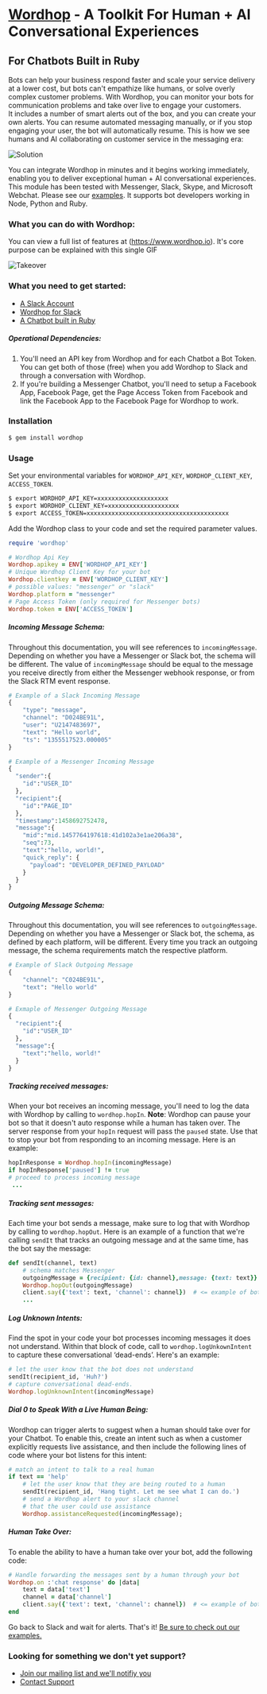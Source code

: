 # [Wordhop](https://www.wordhop.io) - A Toolkit For Human + AI Conversational Experiences
## For Chatbots Built in Ruby

Bots can help your business respond faster and scale your service delivery at a lower cost, but bots can't empathize like humans, or solve overly complex customer problems. With Wordhop, you can monitor your bots for communication problems and take over live to engage your customers.  
It includes a number of smart alerts out of the box, and you can create your own alerts.  You can resume automated messaging manually, or if you stop engaging your user, the bot will automatically resume. This is how we see humans and AI collaborating on customer service in the messaging era: 

![Solution](https://cloud.githubusercontent.com/assets/7429980/22609969/491afe58-ea31-11e6-8928-27e1a1f1d6bd.png)



You can integrate Wordhop in minutes and it begins working immediately, enabling you to deliver exceptional human + AI conversational experiences.
This module has been tested with Messenger, Slack, Skype, and Microsoft Webchat. Please see our [examples](./examples/).
It supports bot developers working in Node, Python and Ruby.

### What you can do with Wordhop:
You can view a full list of features at (https://www.wordhop.io).  It's core purpose can be explained with this single GIF  

![Takeover](https://cloud.githubusercontent.com/assets/7429980/22609935/22e39740-ea31-11e6-8286-e5a3ae545565.gif)

### What you need to get started:
* [A Slack Account](http://www.slack.com)
* [Wordhop for Slack](https://slack.com/oauth/authorize?scope=users:read,users:read.email,commands,chat:write:bot,channels:read,channels:write,bot&client_id=23850726983.39760486257)
* [A Chatbot built in Ruby](./examples/)

##### Operational Dependencies:
1.  You'll need an API key from Wordhop and for each Chatbot a Bot Token.  You can get both of those (free) when you add Wordhop to Slack and through a conversation with Wordhop. 
2.  If you're building a Messenger Chatbot, you'll need to setup a Facebook App, Facebook Page, get the Page Access Token from Facebook and link the Facebook App to the Facebook Page for Wordhop to work.


### Installation

```bash
$ gem install wordhop
```


### Usage

Set your environmental variables for `WORDHOP_API_KEY`, `WORDHOP_CLIENT_KEY`, `ACCESS_TOKEN`.

```bash
$ export WORDHOP_API_KEY=xxxxxxxxxxxxxxxxxxxx
$ export WORDHOP_CLIENT_KEY=xxxxxxxxxxxxxxxxxxxx
$ export ACCESS_TOKEN=xxxxxxxxxxxxxxxxxxxxxxxxxxxxxxxxxxxxxxxx
```

Add the Wordhop class to your code and set the required parameter values.
```ruby
require 'wordhop'

# Wordhop Api Key
Wordhop.apikey = ENV['WORDHOP_API_KEY']
# Unique Wordhop Client Key for your bot
Wordhop.clientkey = ENV['WORDHOP_CLIENT_KEY']
# possible values: "messenger" or "slack"
Wordhop.platform = "messenger" 
# Page Access Token (only required for Messenger bots)
Wordhop.token = ENV['ACCESS_TOKEN']
```
##### Incoming Message Schema:
Throughout this documentation, you will see references to `incomingMessage`. Depending on whether you have a Messenger or Slack bot, the schema will be different. The value of `incomingMessage` should be equal to the message you receive directly from either the Messenger webhook response, or from the Slack RTM event response.

```python
# Example of a Slack Incoming Message
{
    "type": "message",
    "channel": "D024BE91L",
    "user": "U2147483697",
    "text": "Hello world",
    "ts": "1355517523.000005"
}

# Example of a Messenger Incoming Message
{
  "sender":{
    "id":"USER_ID"
  },
  "recipient":{
    "id":"PAGE_ID"
  },
  "timestamp":1458692752478,
  "message":{
    "mid":"mid.1457764197618:41d102a3e1ae206a38",
    "seq":73,
    "text":"hello, world!",
    "quick_reply": {
      "payload": "DEVELOPER_DEFINED_PAYLOAD"
    }
  }
}  
```

##### Outgoing Message Schema:
Throughout this documentation, you will see references to `outgoingMessage`. Depending on whether you have a Messenger or Slack bot, the schema, as defined by each platform, will be different. Every time you track an outgoing message, the schema requirements match the respective platform.

```python
# Example of Slack Outgoing Message
{
    "channel": "C024BE91L",
    "text": "Hello world"
}

# Exmaple of Messenger Outgoing Message
{
  "recipient":{
    "id":"USER_ID"
  },
  "message":{
    "text":"hello, world!"
  }
}
```

##### Tracking received messages:

When your bot receives an incoming message, you'll need to log the data with Wordhop by calling to `wordhop.hopIn`. 
__Note__: Wordhop can pause your bot so that it doesn't auto response while a human has taken over. The server response from your `hopIn` request will pass the `paused` state. Use that to stop your bot from responding to an incoming message. Here is an example:

```ruby
hopInResponse = Wordhop.hopIn(incomingMessage)
if hopInResponse['paused'] != true
# proceed to process incoming message
 ...
```

##### Tracking sent messages:

Each time your bot sends a message, make sure to log that with Wordhop by calling to `wordhop.hopOut`. Here is an example of a function that we're calling `sendIt` that tracks an outgoing message and at the same time, has the bot say the message:
```ruby
def sendIt(channel, text)
    # schema matches Messenger
    outgoingMessage = {recipient: {id: channel},message: {text: text}}
    Wordhop.hopOut(outgoingMessage)
    client.say({'text': text, 'channel': channel})  # <= example of bot sending reply
    ...
```

##### Log Unknown Intents:

Find the spot in your code your bot processes incoming messages it does not understand. Within that block of code, call to `wordhop.logUnkownIntent` to capture these conversational ‘dead-ends’. Here's an example:

```ruby
# let the user know that the bot does not understand
sendIt(recipient_id, 'Huh?')
# capture conversational dead-ends.
Wordhop.logUnknownIntent(incomingMessage) 
```
##### Dial 0 to Speak With a Live Human Being:

Wordhop can trigger alerts to suggest when a human should take over for your Chatbot. To enable this, create an intent such as when a customer explicitly requests live assistance, and then include the following lines of code where your bot listens for this intent:

```ruby
# match an intent to talk to a real human
if text == 'help'
    # let the user know that they are being routed to a human
    sendIt(recipient_id, 'Hang tight. Let me see what I can do.')
    # send a Wordhop alert to your slack channel
    # that the user could use assistance
    Wordhop.assistanceRequested(incomingMessage);
```

##### Human Take Over:

To enable the ability to have a human take over your bot, add the following code:

```ruby
# Handle forwarding the messages sent by a human through your bot
Wordhop.on :'chat response' do |data|
    text = data['text']
    channel = data['channel']
    client.say({'text': text, 'channel': channel})  # <= example of bot sending message
end
```

Go back to Slack and wait for alerts. That's it! 
[Be sure to check out our examples.](./examples/)


### Looking for something we don't yet support?  
* [Join our mailing list and we'll notifiy you](https://www.wordhop.io/contact.html)
* [Contact Support](mailto:support@wordhop.io)

